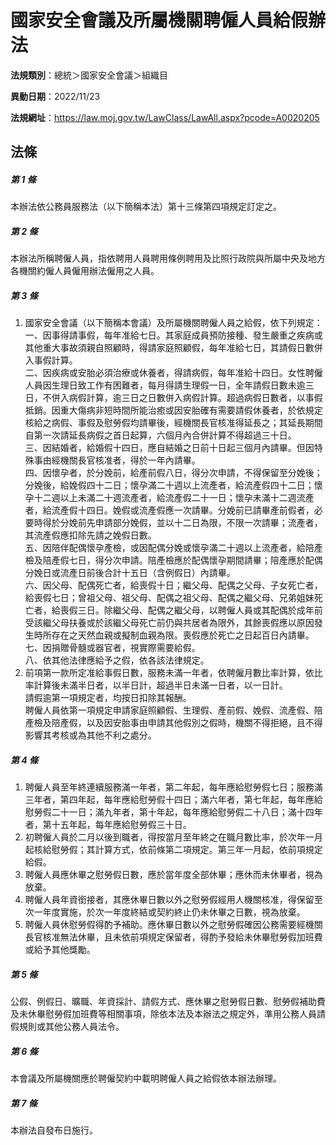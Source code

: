 # 國家安全會議及所屬機關聘僱人員給假辦法

**法規類別**：總統＞國家安全會議＞組織目

**異動日期**：2022/11/23  

**法規網址**：https://law.moj.gov.tw/LawClass/LawAll.aspx?pcode=A0020205





## 法條
##### 第 1 條
本辦法依公務員服務法（以下簡稱本法）第十三條第四項規定訂定之。

##### 第 2 條
本辦法所稱聘僱人員，指依聘用人員聘用條例聘用及比照行政院與所屬中央及地方各機關約僱人員僱用辦法僱用之人員。

##### 第 3 條
1. 國家安全會議（以下簡稱本會議）及所屬機關聘僱人員之給假，依下列規定：  
一、因事得請事假，每年准給七日。其家庭成員預防接種、發生嚴重之疾病或其他重大事故須親自照顧時，得請家庭照顧假，每年准給七日，其請假日數併入事假計算。  
二、因疾病或安胎必須治療或休養者，得請病假，每年准給十四日。女性聘僱人員因生理日致工作有困難者，每月得請生理假一日，全年請假日數未逾三日，不併入病假計算，逾三日之日數併入病假計算。超過病假日數者，以事假抵銷。因重大傷病非短時間所能治癒或因安胎確有需要請假休養者，於依規定核給之病假、事假及慰勞假均請畢後，經機關長官核准得延長之；其延長期間自第一次請延長病假之首日起算，六個月內合併計算不得超過三十日。  
三、因結婚者，給婚假十四日，應自結婚之日前十日起三個月內請畢。但因特殊事由經機關長官核准者，得於一年內請畢。  
四、因懷孕者，於分娩前，給產前假八日，得分次申請，不得保留至分娩後；分娩後，給娩假四十二日；懷孕滿二十週以上流產者，給流產假四十二日；懷孕十二週以上未滿二十週流產者，給流產假二十一日；懷孕未滿十二週流產者，給流產假十四日。娩假或流產假應一次請畢。分娩前已請畢產前假者，必要時得於分娩前先申請部分娩假，並以十二日為限，不限一次請畢；流產者，其流產假應扣除先請之娩假日數。  
五、因陪伴配偶懷孕產檢，或因配偶分娩或懷孕滿二十週以上流產者，給陪產檢及陪產假七日，得分次申請。陪產檢應於配偶懷孕期間請畢；陪產應於配偶分娩日或流產日前後合計十五日（含例假日）內請畢。  
六、因父母、配偶死亡者，給喪假十日；繼父母、配偶之父母、子女死亡者，給喪假七日；曾祖父母、祖父母、配偶之祖父母、配偶之繼父母、兄弟姐妹死亡者，給喪假三日。除繼父母、配偶之繼父母，以聘僱人員或其配偶於成年前受該繼父母扶養或於該繼父母死亡前仍與共居者為限外，其餘喪假應以原因發生時所存在之天然血親或擬制血親為限。喪假應於死亡之日起百日內請畢。  
七、因捐贈骨髓或器官者，視實際需要給假。  
八、依其他法律應給予之假，依各該法律規定。
1. 前項第一款所定准給事假日數，服務未滿一年者，依聘僱月數比率計算，依比率計算後未滿半日者，以半日計，超過半日未滿一日者，以一日計。  
請假逾第一項規定者，均按日扣除其報酬。  
聘僱人員依第一項規定申請家庭照顧假、生理假、產前假、娩假、流產假、陪產檢及陪產假，以及因安胎事由申請其他假別之假時，機關不得拒絕，且不得影響其考核或為其他不利之處分。

##### 第 4 條
1. 聘僱人員至年終連續服務滿一年者，第二年起，每年應給慰勞假七日；服務滿三年者，第四年起，每年應給慰勞假十四日；滿六年者，第七年起，每年應給慰勞假二十一日；滿九年者，第十年起，每年應給慰勞假二十八日；滿十四年者，第十五年起，每年應給慰勞假三十日。
1. 初聘僱人員於二月以後到職者，得按當月至年終之在職月數比率，於次年一月起核給慰勞假；其計算方式，依前條第二項規定。第三年一月起，依前項規定給假。
1. 聘僱人員應休畢之慰勞假日數，應於當年度全部休畢；應休而未休畢者，視為放棄。
1. 聘僱人員年資銜接者，其應休畢日數以外之慰勞假經用人機關核准，得保留至次一年度實施，於次一年度終結或契約終止仍未休畢之日數，視為放棄。
1. 聘僱人員休慰勞假得酌予補助。應休畢日數以外之慰勞假確因公務需要經機關長官核准無法休畢，且未依前項規定保留者，得酌予發給未休畢慰勞假加班費或給予其他獎勵。

##### 第 5 條
公假、例假日、曠職、年資採計、請假方式、應休畢之慰勞假日數、慰勞假補助費及未休畢慰勞假加班費等相關事項，除依本法及本辦法之規定外，準用公務人員請假規則或其他公務人員法令。

##### 第 6 條
本會議及所屬機關應於聘僱契約中載明聘僱人員之給假依本辦法辦理。

##### 第 7 條
本辦法自發布日施行。


